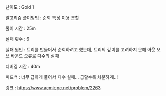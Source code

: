 난이도 : Gold 1

알고리즘 풀이방법 : 순회 특성 이용 분할

풀이 시간 : 25m

실패 횟수 : 6

실패 원인 : 트리를 만들어서 순회하려고 했는데, 트리의 깊이를 고려하지 못해 아웃 오브 바운드 오류로 다수의 실패

디버깅 시간 : 40m

피드백 : 너무 급하게 풀어서 다수 실패... 급할수록 차분하게..!

링크 : https://www.acmicpc.net/problem/2263


